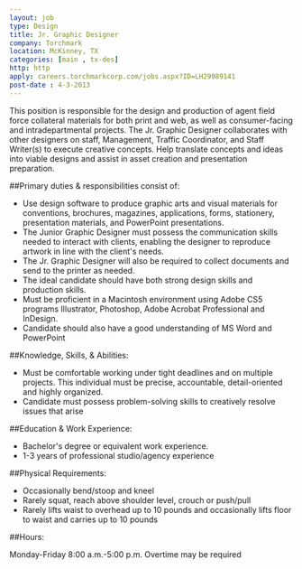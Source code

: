 ```yaml
---
layout: job
type: Design
title: Jr. Graphic Designer
company: Torchmark
location: McKinney, TX
categories: [main , tx-des]
http: http
apply: careers.torchmarkcorp.com/jobs.aspx?ID=LH29989141
post-date : 4-3-2013
---
```


This position is responsible for the design and production of agent field force collateral materials for both print and web, as well as consumer-facing and intradepartmental projects.  The Jr. Graphic Designer collaborates with other designers on staff, Management, Traffic Coordinator, and Staff Writer(s) to execute creative concepts.  Help translate concepts and ideas into viable designs and assist in asset creation and presentation preparation.

##Primary duties & responsibilities consist of:
 
* Use design software to produce graphic arts and visual materials for conventions, brochures, magazines, applications, forms, stationery, presentation materials, and PowerPoint presentations.
* The Junior Graphic Designer must possess the communication skills needed to interact with clients, enabling the designer to reproduce artwork in line with the client's needs.
* The Jr. Graphic Designer will also be required to collect documents and send to the printer as needed.
* The ideal candidate should have both strong design skills and production skills.
* Must be proficient in a Macintosh environment using Adobe CS5 programs Illustrator, Photoshop, Adobe Acrobat Professional and InDesign.
* Candidate should also have a good understanding of MS Word and PowerPoint

##Knowledge, Skills, & Abilities:

* Must be comfortable working under tight deadlines and on multiple projects. This individual must be precise, accountable, detail-oriented and highly organized.
* Candidate must possess problem-solving skills to creatively resolve issues that arise

##Education & Work Experience:
 
* Bachelor's degree or equivalent work experience.
* 1-3 years of professional studio/agency experience
 
##Physical Requirements:
 
* Occasionally bend/stoop and kneel
* Rarely squat, reach above shoulder level, crouch or push/pull
* Rarely lifts waist to overhead up to 10 pounds and occasionally lifts floor to waist and carries up to 10 pounds

##Hours:

Monday-Friday
8:00 a.m.-5:00 p.m.
Overtime may be required